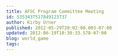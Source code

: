 ```yaml
---
title: AFSC Program Committee Meeting
id: 5353437517849123737
author: Kirby Urner
published: 2012-05-29T20:02:00.003-07:00
updated: 2012-06-19T10:30:33.578-07:00
blog: world_game
tags: 
---
```


